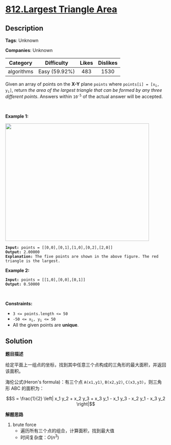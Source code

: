 # [812.Largest Triangle Area](https://leetcode.com/problems/largest-triangle-area/description/)

## Description

**Tags**: Unknown

**Companies**: Unknown

|  Category  |  Difficulty   | Likes | Dislikes |
| :--------: | :-----------: | :---: | :------: |
| algorithms | Easy (59.92%) |  483  |   1530   |

<p>Given an array of points on the <strong>X-Y</strong> plane <code>points</code> where <code>points[i] = [x<sub>i</sub>, y<sub>i</sub>]</code>, return <em>the area of the largest triangle that can be formed by any three different points</em>. Answers within <code>10<sup>-5</sup></code> of the actual answer will be accepted.</p>
<p>&nbsp;</p>
<p><strong class="example">Example 1:</strong></p>
<img alt="" src="https://s3-lc-upload.s3.amazonaws.com/uploads/2018/04/04/1027.png" style="height: 369px; width: 450px;" />
<pre><code><strong>Input:</strong> points = [[0,0],[0,1],[1,0],[0,2],[2,0]]
<strong>Output:</strong> 2.00000
<strong>Explanation:</strong> The five points are shown in the above figure. The red triangle is the largest.</code></pre>
<p><strong class="example">Example 2:</strong></p>
<pre><code><strong>Input:</strong> points = [[1,0],[0,0],[0,1]]
<strong>Output:</strong> 0.50000</code></pre>
<p>&nbsp;</p>
<p><strong>Constraints:</strong></p>
<ul>
  <li><code>3 &lt;= points.length &lt;= 50</code></li>
  <li><code>-50 &lt;= x<sub>i</sub>, y<sub>i</sub> &lt;= 50</code></li>
  <li>All the given points are <strong>unique</strong>.</li>
</ul>

## Solution

**题目描述**

给定平面上一组点的坐标，找到其中任意三个点构成的三角形的最大面积，并返回该面积。

海伦公式(Heron's formula)：有三个点 `A(x1,y1)`, `B(x2,y2)`, `C(x3,y3)`，则三角形 ABC 的面积为：

$$S = \frac{1}{2} \left| x_1 y_2 + x_2 y_3 + x_3 y_1 - x_1 y_3 - x_2 y_1 - x_3 y_2 \right|$$

**解题思路**

1. brute force
   - 遍历所有三个点的组合，计算面积，找到最大值
   - 时间复杂度：$O(n^3)$
